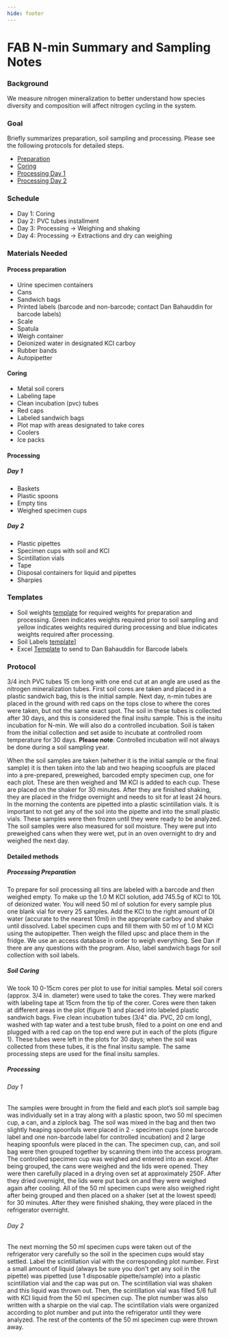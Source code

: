 ```yaml
---
hide: footer
---
```


# FAB N-min Summary and Sampling Notes
### Background
We measure nitrogen mineralization to better understand how species diversity and composition will affect nitrogen cycling in the system. 

### Goal
Briefly summarizes preparation, soil sampling and processing. Please see the following protocols for detailed steps.
* [Preparation](https://cavender-bares-lab.github.io/Data-management-lab/protocols/nmin_preparation/)
* [Coring](https://cavender-bares-lab.github.io/Data-management-lab/protocols/nmin_coring/)
* [Processing Day 1](https://cavender-bares-lab.github.io/Data-management-lab/protocols/nmin_processing_day1/)
* [Processing Day 2](https://cavender-bares-lab.github.io/Data-management-lab/protocols/nmin_processing_day2/)

### Schedule
* Day 1: Coring
* Day 2: PVC tubes installment
* Day 3: Processing -> Weighing and shaking
* Day 4: Processing -> Extractions and dry can weighing

### Materials Needed
#### Process preparation
- Urine specimen containers
- Cans
- Sandwich bags 
- Printed labels (barcode and non-barcode; contact Dan Bahauddin for barcode labels)
- Scale
- Spatula	
- Weigh container
- Deionized water in designated KCl carboy
- Rubber bands
- Autopipetter

#### Coring
- Metal soil corers						
- Labeling tape						
- Clean incubation (pvc) tubes
- Red caps						
- Labeled sandwich bags
- Plot map with areas designated to take cores			
- Coolers 
- Ice packs					

#### Processing
##### Day 1
- Baskets						
- Plastic spoons
- Empty tins 						
- Weighed specimen cups

##### Day 2
- Plastic pipettes						
- Specimen cups with soil and KCl
- Scintillation vials						
- Tape
- Disposal containers for liquid and pipettes 			
- Sharpies

### Templates

* Soil weights [template](https://docs.google.com/spreadsheets/d/1qKJQaof-AiAlK78P4ShjUO5O5Gq6T6u-/edit?usp=sharing&ouid=117278050553426340443&rtpof=true&sd=true) for required weights for preparation and processing. Green indicates weights required prior to soil sampling and yellow indicates weights required during processing and blue indicates weights required after processing.
* Soil Labels [template](https://docs.google.com/document/d/1eZ8I5mQuhcSHE8rSuSeaJTRVgbX7Epu8/edit?usp=sharing&ouid=117278050553426340443&rtpof=true&sd=true)]
* Excel [Template](https://docs.google.com/spreadsheets/d/1eL7ek2frYAXhQJCH2OPKwVSHVexf0tIj/edit?usp=sharing&ouid=117278050553426340443&rtpof=true&sd=true) to send to Dan Bahauddin for Barcode labels

### Protocol

3/4 inch PVC tubes 15 cm long with one end cut at an angle are used as the nitrogen mineralization tubes. First soil cores are taken and placed in a plastic sandwich bag, this is the initial sample.  Next day, n-min tubes are placed in the ground with red caps on the tops close to where the cores were taken, but not the same exact spot.  The soil in these tubes is collected after 30 days, and this is considered the final insitu sample.  This is the insitu incubation for N-min. We will also do a controlled incubation. Soil is taken from the initial collection and set aside to incubate at controlled room temperature for 30 days. **Please note**: Controlled incubation will not always be done during a soil sampling year.

When the soil samples are taken (whether it is the initial sample or the final sample) it is then taken into the lab and two heaping scoopfuls are placed into a pre-prepared, preweighed, barcoded empty specimen cup, one for each plot.  These are then weighed and 1M KCl is added to each cup. These are placed on the shaker for 30 minutes.  After they are finished shaking, they are placed in the fridge overnight and needs to sit for at least 24 hours.  In the morning the contents are pipetted into a plastic scintillation vials.  It is important to not get any of the soil into the pipette and into the small plastic vials. These samples were then frozen until they were ready to be analyzed. The soil samples were also measured for soil moisture.  They were put into preweighed cans when they were wet, put in an oven overnight to dry and weighed the next day.

#### Detailed methods
##### Processing Preparation
To prepare for soil processing all tins are labeled with a barcode and then weighed empty. To make up the 1.0 M KCl solution, add 745.5g of KCl to 10L of deionized water. You will need 50 ml of solution for every sample plus one blank vial for every 25 samples. Add the KCl to the right amount of DI water (accurate to the nearest 10ml) in the appropriate carboy and shake until dissolved. Label specimen cups and fill them with 50 ml of 1.0 M KCl using the autopipetter. Then weigh the filled upsc and place them in the fridge. We use an access database in order to weigh everything. See Dan if there are any questions with the program. Also, label sandwich bags for soil collection with soil labels. 

##### Soil Coring
We took 10 0-15cm cores per plot to use for initial samples. Metal soil corers (approx. 3/4 in. diameter) were used to take the cores.  They were marked with labeling tape at 15cm from the tip of the corer.  Cores were then taken at different areas in the plot (figure 1) and placed into labeled plastic sandwich bags. Five clean incubation tubes (3/4" dia. PVC, 20 cm long), washed with tap water and a test tube brush, filed to a point on one end and plugged with a red cap on the top end were put in each of the plots (figure 1).  These tubes were left in the plots for 30 days; when the soil was collected from these tubes, it is the final insitu sample.  The same processing steps are used for the final insitu samples.

##### Processing

###### Day 1  

The samples were brought in from the field and each plot’s soil sample bag was individually set in a tray along with a plastic spoon, two 50 ml specimen cup, a can, and a ziplock bag. The soil was mixed in the bag and then two slightly heaping spoonfuls were placed in 2 - specimen cups (one barcode label and one non-barcode label for controlled incubation) and 2 large heaping spoonfuls were placed in the can.  The specimen cup, can, and soil bag were then grouped together by scanning them into the access program. The controlled specimen cup was weighed and entered into an excel. After being grouped, the cans were weighed and the lids were opened.  They were then carefully placed in a drying oven set at approximately 250F.  After they dried overnight, the lids were put back on and they were weighed again after cooling.  All of the 50 ml specimen cups were also weighed right after being grouped and then placed on a shaker (set at the lowest speed) for 30 minutes.  After they were finished shaking, they were placed in the refrigerator overnight.  

###### Day 2  

The next morning the 50 ml specimen cups were taken out of the refrigerator very carefully so the soil in the specimen cups would stay settled. Label the scintillation vial with the corresponding plot number. First a small amount of liquid  (always be sure you don't get any soil in the pipette) was pipetted (use 1 disposable pipette/sample) into a plastic scintillation vial and the cap was put on.  The scintillation vial was shaken and this liquid was thrown out.  Then, the scintillation vial was filled 5/6 full with KCl liquid from the 50 ml specimen cup. The plot number was also written with a sharpie on the vial cap.  The scintillation vials were organized according to plot number and put into the refrigerator until they were analyzed.  The rest of the contents of the 50 ml specimen cup were thrown away. 

